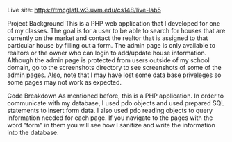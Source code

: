 Live site: https://tmcglafl.w3.uvm.edu/cs148/live-lab5

Project Background
This is a PHP web application that I developed for one of my classes. The goal is for a user to be able to search for houses that 
are currently on the market and contact the realtor that is assigned to that particular house by filling out a form. The admin page is
only available to realtors or the owner who can login to add/update house information. Although the admin page is protected from users
outside of my school domain, go to the screenshots directory to see screenshots of some of the admin pages. Also, note that I may have lost some data
base priveleges so some pages may not work as expected. 


Code Breakdown
As mentioned before, this is a PHP application. In order to communicate with my database, I used pdo objects and used prepared SQL statements
to insert form data. I also used pdo reading objects to query information needed for each page. If you navigate to the pages with the word "form"
in them you will see how I sanitize and write the information into the database. 


 
